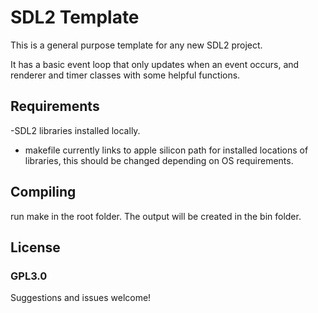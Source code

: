 # SDL2 Template

This is a general purpose template for any new SDL2 project.

It has a basic event loop that only updates when an event occurs, and renderer and timer classes with some helpful functions. 

## Requirements
-SDL2 libraries installed locally. 
- makefile currently links to apple silicon path for installed locations of libraries, this should be changed depending on OS requirements.

## Compiling
run make in the root folder. The output will be created in the bin folder.

## License
### GPL3.0

Suggestions and issues welcome!